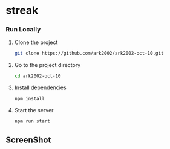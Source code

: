 # streak

### Run Locally

1. Clone the project

   ```bash
   git clone https://github.com/ark2002/ark2002-oct-10.git
   ```

2. Go to the project directory

   ```bash
   cd ark2002-oct-10
   ```

3. Install dependencies

   ```bash
   npm install
   ```

4. Start the server

   ```bash
   npm run start
   ```
## ScreenShot

